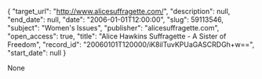 {
  "target_url": "http://www.alicesuffragette.com/", 
  "description": null, 
  "end_date": null, 
  "date": "2006-01-01T12:00:00", 
  "slug": 59113546, 
  "subject": "Women's Issues", 
  "publisher": "alicesuffragette.com", 
  "open_access": true, 
  "title": "Alice Hawkins Suffragette - A Sister of Freedom", 
  "record_id": "20060101T120000/iK8ilTuvKPUaGASCRDGh+w==", 
  "start_date": null
}

None